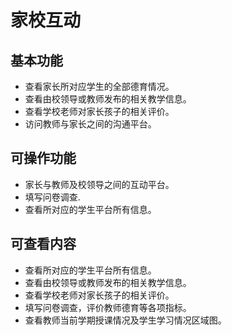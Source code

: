 # 家校互动

## 基本功能
* 查看家长所对应学生的全部德育情况。
* 查看由校领导或教师发布的相关教学信息。
* 查看学校老师对家长孩子的相关评价。
* 访问教师与家长之间的沟通平台。


## 可操作功能

* 家长与教师及校领导之间的互动平台。
* 填写问卷调查.
* 查看所对应的学生平台所有信息。

## 可查看内容
* 查看所对应的学生平台所有信息。
* 查看由校领导或教师发布的相关教学信息。
* 查看学校老师对家长孩子的相关评价。
* 填写问卷调查，评价教师德育等各项指标。
* 查看教师当前学期授课情况及学生学习情况区域图。


